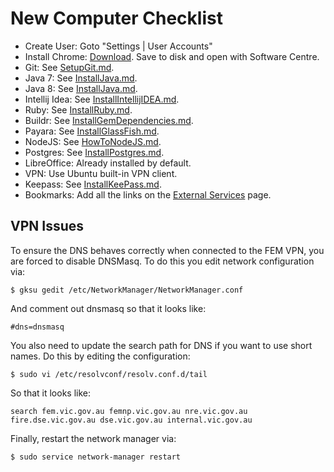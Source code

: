 # New Computer Checklist

* Create User: Goto "Settings | User Accounts"
* Install Chrome: [Download](http://www.google.com/chrome/).  Save to disk and open with Software Centre.
* Git: See [SetupGit.md](SetupGit.md).
* Java 7: See [InstallJava.md](InstallJava.md).
* Java 8: See [InstallJava.md](InstallJava.md).
* Intellij Idea: See [InstallIntellijIDEA.md](InstallIntellijIDEA.md).
* Ruby: See [InstallRuby.md](InstallRuby.md).
* Buildr: See [InstallGemDependencies.md](InstallGemDependencies.md).
* Payara: See [InstallGlassFish.md](InstallGlassFish.md).
* NodeJS: See [HowToNodeJS.md](HowToNodeJS.md).
* Postgres: See [InstallPostgres.md](InstallPostgres.md).
* LibreOffice: Already installed by default.
* VPN: Use Ubuntu built-in VPN client.
* Keepass: See [InstallKeePass.md](InstallKeePass.md).
* Bookmarks: Add all the links on the [External Services](ExternalServices.md) page.

## VPN Issues

To ensure the DNS behaves correctly when connected to the FEM VPN, you are forced to disable DNSMasq. To do this
you edit network configuration via:

    $ gksu gedit /etc/NetworkManager/NetworkManager.conf

And comment out dnsmasq so that it looks like:

    #dns=dnsmasq

You also need to update the search path for DNS if you want to use short names. Do this by
editing the configuration:

    $ sudo vi /etc/resolvconf/resolv.conf.d/tail

So that it looks like:

    search fem.vic.gov.au femnp.vic.gov.au nre.vic.gov.au fire.dse.vic.gov.au dse.vic.gov.au internal.vic.gov.au

Finally, restart the network manager via:

    $ sudo service network-manager restart
